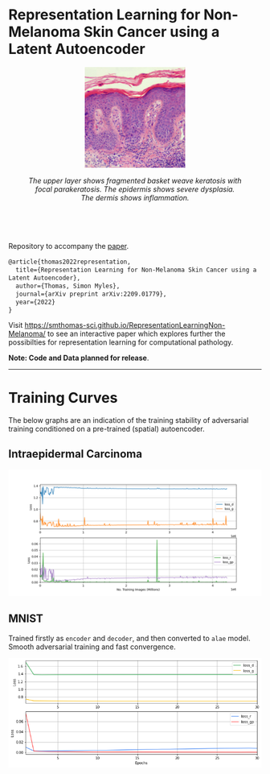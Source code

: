 # Representation Learning for Non-Melanoma Skin Cancer using a Latent Autoencoder

<figure>
  <p align="center">
    <img id="iec_example" src="./interface/imgs/iec_regions/all.jpg" width="200" >
  </p>
  <figcaption align="center">
    <i>The upper layer shows fragmented basket weave keratosis with focal parakeratosis. The epidermis shows severe dysplasia. The dermis shows inflammation.</i>
  </figcaption>
</figure>

<br/>
<br/>
<br/>



Repository to accompany the [paper](https://arxiv.org/abs/2209.01779).

```
@article{thomas2022representation,
  title={Representation Learning for Non-Melanoma Skin Cancer using a Latent Autoencoder},
  author={Thomas, Simon Myles},
  journal={arXiv preprint arXiv:2209.01779},
  year={2022}
}
```


Visit https://smthomas-sci.github.io/RepresentationLearningNon-Melanoma/ to see an interactive paper 
which explores further the possibilties for representation learning for computational pathology. 

**Note: Code and Data planned for release**.


<hr>

# Training Curves

The below graphs are an indication of the training stability of adversarial training conditioned on a pre-trained (spatial) autoencoder.

## Intraepidermal Carcinoma


![Image](./assets/IEC_curves.png)

## MNIST

Trained firstly as `encoder` and `decoder`, and then converted to `alae` model. Smooth adversarial training and fast convergence.

![Image](./assets/mnist_curves.png)





